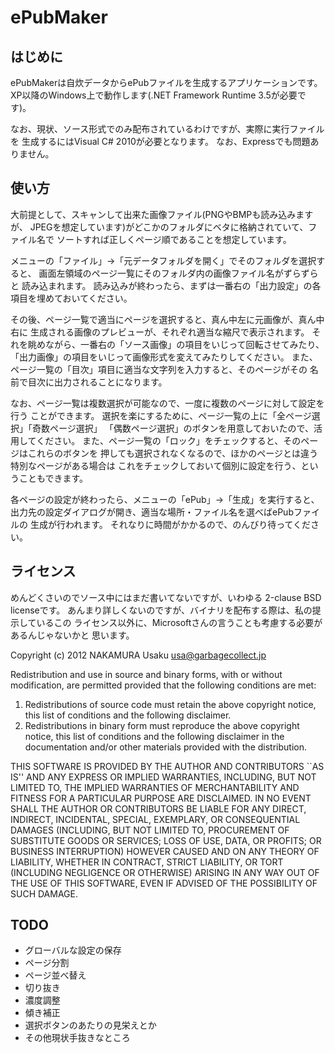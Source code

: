 ePubMaker
=========

はじめに
--------
ePubMakerは自炊データからePubファイルを生成するアプリケーションです。
XP以降のWindows上で動作します(.NET Framework Runtime 3.5が必要です)。

なお、現状、ソース形式でのみ配布されているわけですが、実際に実行ファイルを
生成するにはVisual C# 2010が必要となります。
なお、Expressでも問題ありません。


使い方
------
大前提として、スキャンして出来た画像ファイル(PNGやBMPも読み込みますが、
JPEGを想定しています)がどこかのフォルダにベタに格納されていて、ファイル名で
ソートすれば正しくページ順であることを想定しています。

メニューの「ファイル」→「元データフォルダを開く」でそのフォルダを選択すると、
画面左領域のページ一覧にそのフォルダ内の画像ファイル名がずらずらと
読み込まれます。
読み込みが終わったら、まずは一番右の「出力設定」の各項目を埋めておいてください。

その後、ページ一覧で適当にページを選択すると、真ん中左に元画像が、真ん中右に
生成される画像のプレビューが、それぞれ適当な縮尺で表示されます。
それを眺めながら、一番右の「ソース画像」の項目をいじって回転させてみたり、
「出力画像」の項目をいじって画像形式を変えてみたりしてください。
また、ページ一覧の「目次」項目に適当な文字列を入力すると、そのページがその
名前で目次に出力されることになります。

なお、ページ一覧は複数選択が可能なので、一度に複数のページに対して設定を行う
ことができます。
選択を楽にするために、ページ一覧の上に「全ページ選択」「奇数ページ選択」
「偶数ページ選択」のボタンを用意しておいたので、活用してください。
また、ページ一覧の「ロック」をチェックすると、そのページはこれらのボタンを
押しても選択されなくなるので、ほかのページとは違う特別なページがある場合は
これをチェックしておいて個別に設定を行う、ということもできます。

各ページの設定が終わったら、メニューの「ePub」→「生成」を実行すると、
出力先の設定ダイアログが開き、適当な場所・ファイル名を選べばePubファイルの
生成が行われます。
それなりに時間がかかるので、のんびり待ってください。


ライセンス
----------
めんどくさいのでソース中にはまだ書いてないですが、いわゆる
2-clause BSD licenseです。
あんまり詳しくないのですが、バイナリを配布する際は、私の提示しているこの
ライセンス以外に、Microsoftさんの言うことも考慮する必要があるんじゃないかと
思います。

Copyright (c) 2012  NAKAMURA Usaku <usa@garbagecollect.jp>

Redistribution and use in source and binary forms, with or without
modification, are permitted provided that the following conditions
are met:

1. Redistributions of source code must retain the above copyright
   notice, this list of conditions and the following disclaimer.
2. Redistributions in binary form must reproduce the above copyright
   notice, this list of conditions and the following disclaimer in the
   documentation and/or other materials provided with the distribution.

THIS SOFTWARE IS PROVIDED BY THE AUTHOR AND CONTRIBUTORS ``AS IS'' AND
ANY EXPRESS OR IMPLIED WARRANTIES, INCLUDING, BUT NOT LIMITED TO, THE
IMPLIED WARRANTIES OF MERCHANTABILITY AND FITNESS FOR A PARTICULAR
PURPOSE ARE DISCLAIMED.  IN NO EVENT SHALL THE AUTHOR OR CONTRIBUTORS
BE LIABLE FOR ANY DIRECT, INDIRECT, INCIDENTAL, SPECIAL, EXEMPLARY, OR
CONSEQUENTIAL DAMAGES (INCLUDING, BUT NOT LIMITED TO, PROCUREMENT OF
SUBSTITUTE GOODS OR SERVICES; LOSS OF USE, DATA, OR PROFITS; OR
BUSINESS INTERRUPTION) HOWEVER CAUSED AND ON ANY THEORY OF LIABILITY,
WHETHER IN CONTRACT, STRICT LIABILITY, OR TORT (INCLUDING NEGLIGENCE
OR OTHERWISE) ARISING IN ANY WAY OUT OF THE USE OF THIS SOFTWARE, EVEN
IF ADVISED OF THE POSSIBILITY OF SUCH DAMAGE.


TODO
----
* グローバルな設定の保存
* ページ分割
* ページ並べ替え
* 切り抜き
* 濃度調整
* 傾き補正
* 選択ボタンのあたりの見栄えとか
* その他現状手抜きなところ
